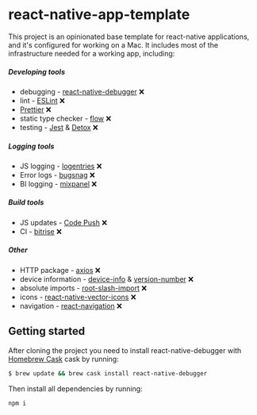 # react-native-app-template
This project is an opinionated base template for react-native applications, and it's configured for working on a Mac.
It includes most of the infrastructure needed for a working app, including:

##### Developing tools
- debugging - [react-native-debugger](https://github.com/jhen0409/react-native-debugger) :x:
- lint - [ESLint](https://eslint.org/) :x:
- [Prettier](https://github.com/prettier/prettier) :x:
- static type checker - [flow](https://flow.org/) :x:
- testing - [Jest](https://facebook.github.io/jest/) & [Detox](https://github.com/wix/detox) :x:
##### Logging tools
- JS logging - [logentries](http://logentries.com/) :x:
- Error logs - [bugsnag](https://www.bugsnag.com/) :x:
- BI logging - [mixpanel](https://mixpanel.com/) :x:
##### Build tools
- JS updates - [Code Push](https://microsoft.github.io/code-push/) :x:
- CI - [bitrise](http://bitrise.io/) :x:
##### Other
- HTTP package - [axios](https://github.com/axios/axios) :x:
- device information - [device-info](https://github.com/rebeccahughes/react-native-device-info) & [version-number](https://github.com/APSL/react-native-version-number) :x:
- absolute imports - [root-slash-import](https://github.com/mantrajs/babel-root-slash-import) :x:
- icons - [react-native-vector-icons](https://github.com/oblador/react-native-vector-icons) :x:
- navigation - [react-navigation](https://reactnavigation.org/) :x:

## Getting started

After cloning the project you need to install react-native-debugger with [Homebrew Cask](https://caskroom.github.io) cask by running:
```bash
$ brew update && brew cask install react-native-debugger
```

Then install all dependencies by running:
``` js
npm i
```

